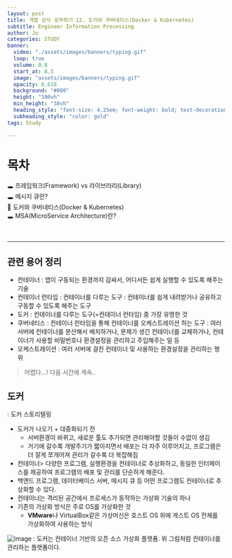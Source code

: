 ```yaml
---
layout: post
title: 개발 상식 공부하기 12. 도커와 쿠버네티스(Docker & Kubernetes)
subtitle: Engineer Information Processing
author: Jo
categories: STUDY
banner:
  video: "./assets/images/banners/typing.gif"
  loop: true
  volume: 0.8
  start_at: 8.5
  image: "assets/images/banners/typing.gif"
  opacity: 0.618
  background: "#000"
  height: "100vh"
  min_height: "38vh"
  heading_style: "font-size: 4.25em; font-weight: bold; text-decoration: underline"
  subheading_style: "color: gold"
tags: Study

---
```


# 목차
🕳 프레임워크(Framework) vs 라이브러리(Library) <br>
🕳 메시지 큐란? <br>
📌 도커와 쿠버네티스(Docker & Kubernetes) <br>
🕳 MSA(MicroService Architecture)란? <br>

<br>
<hr>

## 관련 용어 정리
- 컨테이너 : 앱이 구동되는 환경까지 감싸서, 어디서든 쉽게 실행할 수 있도록 해주는 기술
- 컨테이너 런타임 : 컨테이너를 다루는 도구
  : 컨테이너를 쉽게 내려받거나 공유하고 구동할 수 있도록 해주는 도구
- 도커 : 컨테이너를 다루는 도구(=컨테이너 런타임) 중 가장 유명한 것
- 쿠버네티스 : 컨테이너 런타임을 통해 컨테이너를 오케스트레이션 하는 도구
  : 여러 서버에 컨테이너를 분산해서 배치하거나, 문제가 생긴 컨테이너를 교체하거나, 컨테이너가 사용할 비밀번호나 환경설정을 관리하고 주입해주는 일 등
- 오케스트레이션 : 여러 서버에 걸친 컨테이너 및 사용하는 환경설정을 관리하는 행위


> 어렵다...!
> 다음 시간에 계속..



## 도커
: 도커 스토리텔링
- 도커가 나오기 + 대중화되기 전
  - 서버환경이 바뀌고, 새로운 툴도 추가되면 관리해야할 것들이 수없이 생김
  - 거기에 갈수록 개발주기가 짧아지면서 배포는 더 자주 이루어지고, 프로그램은 더 잘게 쪼개어져 관리가 갈수록 더 복잡해짐
- 컨테이너> 다양한 프로그램, 실행환경을 컨테이너로 추상화하고, 동일한 인터페이스를 제공하여 프로그램의 배포 및 관리를 단순하게 해준다.
- 백엔드 프로그램, 데이터베이스 서버, 메시지 큐 등 어떤 프로그램도 컨테이너로 추상화할 수 있다.
- 컨테이너는 격리된 공간에서 프로세스가 동작하는 가상화 기술의 하나
- 기존의 가상화 방식은 주로 OS를 가상화한 것
  - <b>VMware</b>나 VirtualBox같은 가상머신은 호스트 OS 위에 게스트 OS 전체를 가상화하여 사용하는 방식

![image](https://github.com/CheeseYoung/Cheeseyoung.github.io/assets/132384527/22f41b77-a354-400c-a479-c86633e77bd0)
: 도커는 컨테이너 기반의 오픈 소스 가상화 플랫폼. 위 그림처럼 컨테이너를 관리하는 플랫폼이다.




















